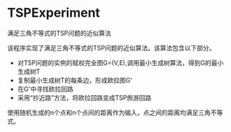 # TSPExperiment
满足三角不等式的TSP问题的近似算法

该程序实现了满足三角不等式的TSP问题的近似算法。该算法包含以下部分。
- 对TSP问题的实例的赋权完全图G=(V,E),调用最小生成树算法，得到G的最小生成树T
- 复制最小生成树T的每条边，形成欧拉图G'
- 在G'中寻找欧拉回路
- 采用“抄近路”方法，将欧拉回路变成TSP旅游回路

使用随机生成的n个点和n个点间的距离作为输入，点之间的距离均满足三角不等式。
